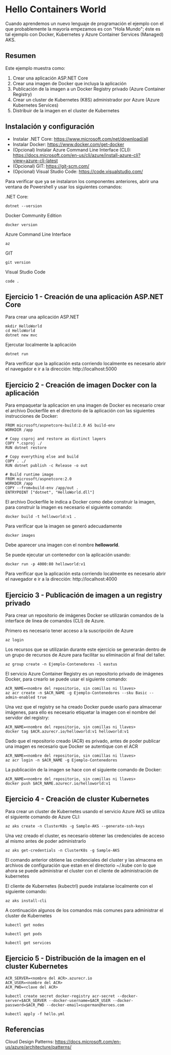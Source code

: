 # Hello Containers World

Cuando aprendemos un nuevo lenguaje de programación el ejemplo con el que probablemente la mayoría empezamos es con "Hola Mundo"; éste es tal ejemplo con Docker, Kubernetes y Azure Container Services (Managed) AKS. 
 

## Resumen 

Este ejemplo muestra como:

1. Crear una aplicación ASP.NET Core
2. Crear una imagen de Docker que incluya la aplicación
3. Publicación de la imagen a un Docker Registry privado (Azure Container Registry)
4. Crear un cluster de Kubernetes (K8S) administrador por Azure (Azure Kubernetes Services)
5. Distribuir de la imagen en el cluster de Kubernetes

## Instalación y configuración

* Instalar .NET Core: https://www.microsoft.com/net/download/all
* Instalar Docker: https://www.docker.com/get-docker
* (Opcional) Instalar Azure Command Line Interface (CLI): https://docs.microsoft.com/en-us/cli/azure/install-azure-cli?view=azure-cli-latest
* (Opcional) GIT: https://git-scm.com/
* (Opcional) Visual Studio Code: https://code.visualstudio.com/


Para verificar que ya se instalaron los componentes anteriores, abrir una ventana de Powershell y usar los siguientes comandos:

.NET Core:
```
dotnet --version
```

Docker Community Edition
```
docker version
```

Azure Command Line Interface
```
az
```

GIT
```
git version
```

Visual Studio Code
``` 
code .
```


## Ejercicio 1 - Creación de una aplicación ASP.NET Core



Para crear una aplicación ASP.NET 
```
mkdir HelloWorld
cd HelloWorld
dotnet new mvc
```

Ejercutar localmente la aplicación

```
dotnet run
```

Para verificar que la aplicación esta corriendo localmente es necesario abrir el navegador e ir a la dirección: http://localhost:5000

## Ejercicio 2 - Creación de imagen Docker con la aplicación

Para empaquetar la aplicacion en una imagen de Docker es necesario crear el archivo Dockerfile en el directorio de la aplicación con las siguientes instrucciones de Docker:

```
FROM microsoft/aspnetcore-build:2.0 AS build-env
WORKDIR /app

# Copy csproj and restore as distinct layers
COPY *.csproj ./
RUN dotnet restore

# Copy everything else and build
COPY . ./
RUN dotnet publish -c Release -o out

# Build runtime image
FROM microsoft/aspnetcore:2.0
WORKDIR /app
COPY --from=build-env /app/out .
ENTRYPOINT ["dotnet", "HelloWorld.dll"]
```

El archivo Dockerfile le indica a Docker como debe construir la imagen, para construir la imagen es necesario el siguiente comando:

```
docker build -t helloworld:v1 . 
```

Para verificar que la imagen se generó adecuadamente 

```
docker images
```

Debe aparecer una imagen con el nombre **helloworld**.

Se puede ejecutar un contenedor con la aplicación usando:

```
docker run -p 4000:80 helloworld:v1
```

Para verificar que la aplicación esta corriendo localmente es necesario abrir el navegador e ir a la dirección: http://localhost:4000



## Ejercicio 3 - Publicación de imagen a un registry privado

Para crear un repositorio de imágenes Docker se utilizarán comandos de la interface de línea de comandos (CLI) de Azure.

Primero es necesario tener acceso a la suscripción de Azure

```
az login
```

Los recursos que se utilizarán durante este ejercicio se generarán dentro de un grupo de recursos de Azure para facilitar su eliminación al final del taller.

```
az group create -n Ejemplo-Contenedores -l eastus
```

El servicio Azure Container Registry es un repositorio privado de imágenes Docker, para crearlo se puede usar el siguiente comando:

```
ACR_NAME=<nombre del repositorio, sin comillas ni llaves>
az acr create -n $ACR_NAME -g Ejemplo-Contenedores --sku Basic --admin-enabled true
```

Una vez que el registry se ha creado Docker puede usarlo para almacenar imágenes, para ello es necesario etiquetar la imagen con el nombre del servidor del registry:

```
ACR_NAME=<nombre del repositorio, sin comillas ni llaves>
docker tag $ACR.azurecr.io/helloworld:v1 helloworld:v1 
```

Dado que el repositorio creado (ACR) es privado, antes de poder publicar una imagen es necesario que Docker se autentique con el ACR

```
ACR_NAME=<nombre del repositorio, sin comillas ni llaves>
az acr login -n $ACR_NAME -g Ejemplo-Contenedores
``` 

La publicación de la imagen se hace con el siguiente comando de Docker:

```
ACR_NAME=<nombre del repositorio, sin comillas ni llaves>
docker push $ACR_NAME.azurecr.io/helloworld:v1 
```


## Ejercicio 4 - Creación de cluster Kubernetes

Para crear un cluster de Kubernetes usando el servicio Azure AKS se utiliza el siguiente comando de Azure CLI:

```
az aks create -n ClusterK8s -g Sample-AKS --generate-ssh-keys
```

Una vez creado el cluster, es necesario obtener las credenciales de acceso al mismo antes de poder administrarlo

```
az aks get-credentials -n ClusterK8s -g Sample-AKS
```

El comando anterior obtiene las credenciales del cluster y las almacena en archivos de configuración que estan en el directorio ~/.kube con lo que ahora se puede administrar el cluster con el cliente de administración de kubernetes

El cliente de Kubernetes (kubectrl) puede instalarse localmente con el siguiente comando:

```
az aks install-cli 
```

A continuación algunos de los comandos más comunes para administrar el cluster de Kubernetes

```
kubectl get nodes
```

```
kubectl get pods
```

```
kubectl get services
```


## Ejercicio 5 - Distribución de la imagen en el cluster Kubernetes

```
ACR_SERVER=<nombre del ACR>.azurecr.io
ACR_USER=<nombre del ACR>
ACR_PWD=<clave del ACR>

kubectl create secret docker-registry acr-secret --docker-server=$ACR_SERVER --docker-username=$ACR_USER --docker-password=$ACR_PWD --docker-email=superman@heroes.com

```



```
kubectl apply -f hello.yml 

```

## Referencias

Cloud Design Patterns: https://docs.microsoft.com/en-us/azure/architecture/patterns/




